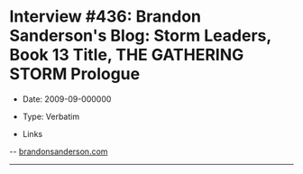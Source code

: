 # Interview #436: Brandon Sanderson's Blog: Storm Leaders, Book 13 Title, THE GATHERING STORM Prologue

- Date: 2009-09-000000

- Type: Verbatim

- Links

-- [brandonsanderson.com](http://brandonsanderson.com/blog/825/Storm-Leaders-Book-13-Title-THE-GATHERING-STORM-Prologue)



---

